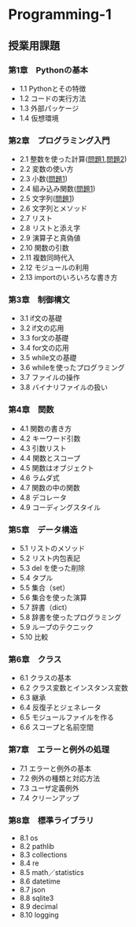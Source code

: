 # Programming-1
## 授業用課題
### 第1章　Pythonの基本
* 1.1 Pythonとその特徴
* 1.2 コードの実行方法
* 1.3 外部パッケージ
* 1.4 仮想環境
### 第2章　プログラミング入門
* 2.1 整数を使った計算([問題1](chapter2/Q2_1_1.py),[問題2](chapter2/Q2_1_2.py))
* 2.2 変数の使い方
* 2.3 小数([問題1](chapter2/Q2_3_1.py))
* 2.4 組み込み関数([問題1](chapter2/Q2_4_1.py))
* 2.5 文字列([問題1](chapter2/Q2_5_1.py))
* 2.6 文字列とメソッド
* 2.7 リスト
* 2.8 リストと添え字
* 2.9 演算子と真偽値
* 2.10 関数の引数
* 2.11 複数同時代入
* 2.12 モジュールの利用
* 2.13 importのいろいろな書き方
### 第3章　制御構文
* 3.1 if文の基礎
* 3.2 if文の応用
* 3.3 for文の基礎
* 3.4 for文の応用
* 3.5 while文の基礎
* 3.6 whileを使ったプログラミング
* 3.7 ファイルの操作
* 3.8 バイナリファイルの扱い
### 第4章　関数
* 4.1 関数の書き方
* 4.2 キーワード引数
* 4.3 引数リスト
* 4.4 関数とスコープ
* 4.5 関数はオブジェクト
* 4.6 ラムダ式
* 4.7 関数の中の関数
* 4.8 デコレータ
* 4.9 コーディングスタイル
### 第5章　データ構造
* 5.1 リストのメソッド
* 5.2 リスト内包表記
* 5.3 del を使った削除
* 5.4 タプル
* 5.5 集合（set）
* 5.6 集合を使った演算
* 5.7 辞書（dict）
* 5.8 辞書を使ったプログラミング
* 5.9 ループのテクニック
* 5.10 比較
### 第6章　クラス
* 6.1 クラスの基本
* 6.2 クラス変数とインスタンス変数
* 6.3 継承
* 6.4 反復子とジェネレータ
* 6.5 モジュールファイルを作る
* 6.6 スコープと名前空間
### 第7章　エラーと例外の処理
* 7.1 エラーと例外の基本
* 7.2 例外の種類と対応方法
* 7.3 ユーザ定義例外
* 7.4 クリーンアップ
### 第8章　標準ライブラリ
* 8.1 os
* 8.2 pathlib
* 8.3 collections
* 8.4 re
* 8.5 math／statistics
* 8.6 datetime
* 8.7 json
* 8.8 sqlite3
* 8.9 decimal
* 8.10 logging
